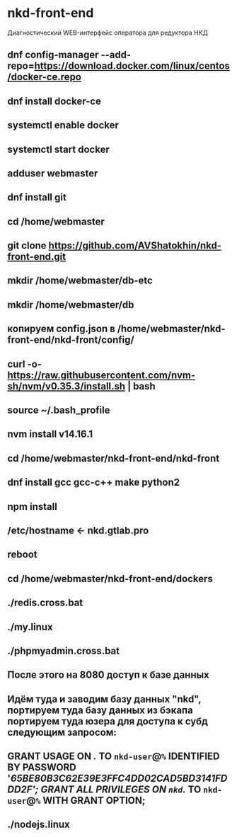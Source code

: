 # nkd-front-end
Диагностический WEB-интерфейс оператора для редуктора НКД

## dnf config-manager --add-repo=https://download.docker.com/linux/centos/docker-ce.repo
## dnf install docker-ce
## systemctl enable docker
## systemctl start docker
## adduser webmaster
## dnf install git
## cd /home/webmaster
## git clone https://github.com/AVShatokhin/nkd-front-end.git
## mkdir /home/webmaster/db-etc
## mkdir /home/webmaster/db
## копируем config.json в /home/webmaster/nkd-front-end/nkd-front/config/
## curl -o- https://raw.githubusercontent.com/nvm-sh/nvm/v0.35.3/install.sh | bash
## source ~/.bash_profile
## nvm install v14.16.1
## cd /home/webmaster/nkd-front-end/nkd-front
## dnf install gcc gcc-c++ make python2
## npm install
## /etc/hostname <- nkd.gtlab.pro
## reboot
## cd /home/webmaster/nkd-front-end/dockers
## ./redis.cross.bat
## ./my.linux
## ./phpmyadmin.cross.bat
## После этого на 8080 доступ к базе данных
## Идём туда и заводим базу данных "nkd", портируем туда базу данных из бэкапа портируем туда юзера для доступа к субд следующим запросом:
## GRANT USAGE ON *.* TO `nkd-user`@`%` IDENTIFIED BY PASSWORD '*65BE80B3C62E39E3FFC4DD02CAD5BD3141FDDD2F'; GRANT ALL PRIVILEGES ON `nkd`.* TO `nkd-user`@`%` WITH GRANT OPTION;
## ./nodejs.linux
